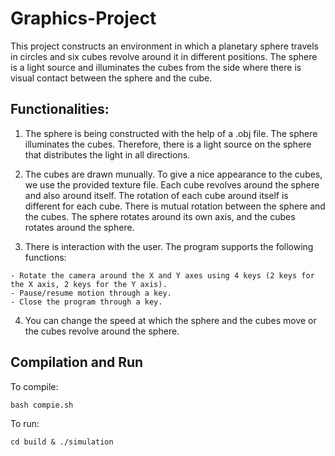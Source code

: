 # Graphics-Project

This project constructs an environment in which a planetary sphere travels in circles and six cubes revolve around it in different positions. The sphere is a light source and illuminates the cubes from the side where there is visual contact between the sphere and the cube.

## Functionalities:
  1. The sphere is being constructed with the help of a .obj file. The sphere illuminates the cubes. Therefore, there is a light source on the sphere that distributes the light in all directions.
  
  2. The cubes are drawn munually. To give a nice appearance to the cubes, we use the provided texture file. Each cube revolves around the sphere and also around itself. The rotation of each cube around itself is different for each cube. There is mutual rotation between the sphere and the cubes. The sphere rotates around its own axis, and the cubes rotates around the sphere.
  
  3. There is interaction with the user. The program supports the following functions:
  
    - Rotate the camera around the X and Y axes using 4 keys (2 keys for the X axis, 2 keys for the Y axis).
    - Pause/resume motion through a key.
    - Close the program through a key.

  4. You can change the speed at which the sphere and the cubes move or the cubes revolve around the sphere.
  
  ## Compilation and Run
  
  To compile:
  ```
  bash compie.sh
  ```
  
  To run:
  ```
  cd build & ./simulation
  ```




